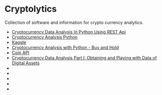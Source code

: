 # Cryptolytics
Collection of software and information for crypto currency analytics.

- [Cryptocurrency Data Analysis In Python Using REST Api](https://towardsdatascience.com/cryptocurrency-data-analysis-in-python-using-rest-api-8c28234e5fd)
- [Cryptocurrency Analysis Python](https://github.com/triestpa/Cryptocurrency-Analysis-Python)
- [Kaggle](https://www.kaggle.com/anmolhanda/cryptocurrency-analysis)
- [Cryptocurrency Analysis with Python - Buy and Hold](https://romanorac.github.io/cryptocurrency/analysis/2017/12/25/cryptocurrency-analysis-with-python-part2.html)
- [Coin API](https://www.coinapi.io/)
- [Cryptocurrency Data Analysis Part I: Obtaining and Playing with Data of Digital Assets](https://medium.com/@eliquinox/cryptocurrency-data-analysis-part-i-obtaining-and-playing-with-data-of-digital-assets-2a963a72703b)
- []()
- []()
- []()
- []()
- []()